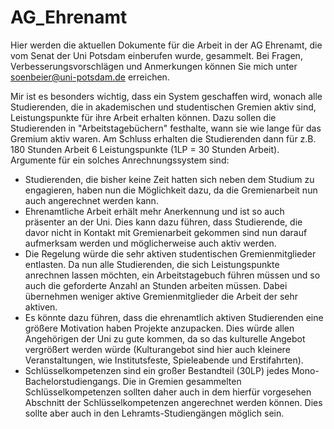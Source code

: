 # AG_Ehrenamt
Hier werden die aktuellen Dokumente für die Arbeit in der AG Ehrenamt, die vom Senat der Uni Potsdam einberufen wurde, gesammelt. 
Bei Fragen, Verbesserungsvorschlägen und Anmerkungen können Sie mich unter soenbeier@uni-potsdam.de erreichen. 


Mir ist es besonders wichtig, dass ein System geschaffen wird, wonach alle Studierenden, die in akademischen und studentischen Gremien aktiv sind, Leistungspunkte für ihre Arbeit erhalten können. Dazu sollen die Studierenden in "Arbeitstagebüchern" festhalte, wann sie wie lange für das Gremium aktiv waren. Am Schluss erhalten die Studierenden dann für z.B. 180 Stunden Arbeit 6 Leistungspunkte (1LP = 30 Stunden Arbeit). 
Argumente für ein solches Anrechnungssystem sind:
- Studierenden, die bisher keine Zeit hatten sich neben dem Studium zu engagieren, haben nun die Möglichkeit dazu, da die Gremienarbeit nun auch angerechnet werden kann.
- Ehrenamtliche Arbeit erhält mehr Anerkennung und ist so auch präsenter an der Uni. Dies kann dazu führen, dass Studierende, die davor nicht in Kontakt mit Gremienarbeit gekommen sind nun darauf aufmerksam werden und möglicherweise auch aktiv werden.
- Die Regelung würde die sehr aktiven studentischen Gremienmitglieder entlasten. Da nun alle Studierenden, die sich Leistungspunkte anrechnen lassen möchten, ein Arbeitstagebuch führen müssen und so auch die geforderte Anzahl an Stunden arbeiten müssen. Dabei übernehmen weniger aktive Gremienmitglieder die Arbeit der sehr aktiven. 
- Es könnte dazu führen, dass die ehrenamtlich aktiven Studierenden eine größere Motivation haben Projekte anzupacken. Dies würde allen Angehörigen der Uni zu gute kommen, da so das kulturelle Angebot vergrößert werden würde (Kulturangebot sind hier auch kleinere Veranstaltungen, wie Institutsfeste, Spieleabende und Erstifahrten).
- Schlüsselkompetenzen sind ein großer Bestandteil (30LP) jedes Mono-Bachelorstudiengangs. Die in Gremien gesammelten Schlüsselkompetenzen sollten daher auch in dem hierfür vorgesehen Abschnitt der Schlüsselkompetenzen angerechnet werden können. Dies sollte aber auch in den Lehramts-Studiengängen möglich sein.
